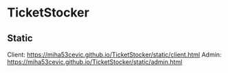 # TicketStocker

## Static 
Client: https://miha53cevic.github.io/TicketStocker/static/client.html
Admin: https://miha53cevic.github.io/TicketStocker/static/admin.html
